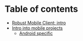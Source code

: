 # Table of contents

* [Robust Mobile Client: intro](README.md)
* [Intro into mobile projects](intro-into-mobile-projects/README.md)
  * [Android specific](intro-into-mobile-projects/android-specific.md)

